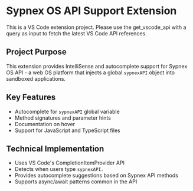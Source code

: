 <!-- Use this file to provide workspace-specific custom instructions to Copilot. For more details, visit https://code.visualstudio.com/docs/copilot/copilot-customization#_use-a-githubcopilotinstructionsmd-file -->

# Sypnex OS API Support Extension

This is a VS Code extension project. Please use the get_vscode_api with a query as input to fetch the latest VS Code API references.

## Project Purpose
This extension provides IntelliSense and autocomplete support for Sypnex OS API - a web OS platform that injects a global `sypnexAPI` object into sandboxed applications.

## Key Features
- Autocomplete for `sypnexAPI` global variable
- Method signatures and parameter hints
- Documentation on hover
- Support for JavaScript and TypeScript files

## Technical Implementation
- Uses VS Code's CompletionItemProvider API
- Detects when users type `sypnexAPI.` 
- Provides autocomplete suggestions based on Sypnex API methods
- Supports async/await patterns common in the API
